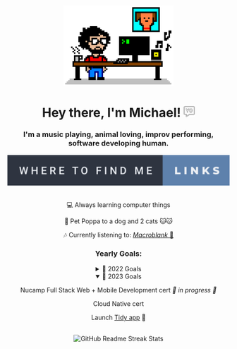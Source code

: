 <!-- Header -->
<div id='header' align='center'>
    <img src="assets/8bit-desk.png" alt="Actual photo of me coding." title="Created with jspaint.app" width="250"/>
    <h1>
      Hey there, I'm Michael! 
      <img src="assets/yo.png" width="25px"/>
    </h1>
    <h3>
      I'm a music playing, animal loving, improv performing, software developing human.
    </h3>
    <a href="https://michaelraymond.info/" target="_blank"><img src="assets/where-to-find-me-links.svg" alt="Links to other places to find me" /></a>
</div>

<br/>
<!-- About -->
<div align='center'>
  <p>💻 Always learning computer things</p>
  <p>🐶 Pet Poppa to a dog and 2 cats 🐱🐱</p>
  <p>🎶 Currently listening to: <a href="https://www.youtube.com/@Macroblank" target="_blank"><i>Macroblank</i> 🌊 </p></a>
</div>

<div align='center'>
  <h3>Yearly Goals:</h3>
  <details><summary>🥅 2022 Goals</summary>
      <p></p>
      <p>Security+ cert ✅</p>
      <p>Enroll in Web Dev Bootcamp ✅</p>
  </details>
  <details open><summary>🥅 2023 Goals</summary>
      <p></p>
      <p>Nucamp Full Stack Web + Mobile Development cert <i>🚧 in progress 🚧</i></p>
      <p>Cloud Native cert</p>
      <p>Launch <a href="https://github.com/mjr2595/tidy-app" target="_blank">Tidy app</a> 🚀</p>
  </details>
</div>

<br/>
<!-- Git -->
<div align='center'>
  <img src="https://streak-stats.demolab.com?user=mjr2595&theme=github-dark-blue&hide_border=true" alt="GitHub Readme Streak Stats" title="GitHub Readme Streak Stats"/>
</div>
